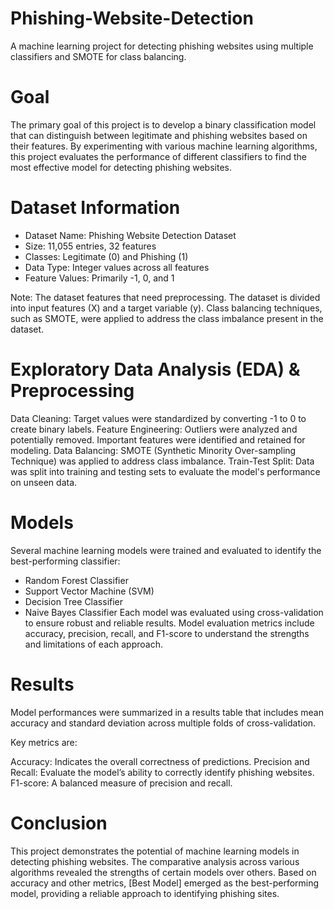 # Phishing-Website-Detection
A machine learning project for detecting phishing websites using multiple classifiers and SMOTE for class balancing.

# Goal
The primary goal of this project is to develop a binary classification model that can distinguish between legitimate and phishing websites based on their features. By experimenting with various machine learning algorithms, this project evaluates the performance of different classifiers to find the most effective model for detecting phishing websites.

# Dataset Information
* Dataset Name: Phishing Website Detection Dataset
* Size: 11,055 entries, 32 features
* Classes: Legitimate (0) and Phishing (1)
* Data Type: Integer values across all features
* Feature Values: Primarily -1, 0, and 1
  
Note: The dataset features that need preprocessing.
The dataset is divided into input features (X) and a target variable (y). Class balancing techniques, such as SMOTE, were applied to address the class imbalance present in the dataset.

# Exploratory Data Analysis (EDA) & Preprocessing
Data Cleaning:
Target values were standardized by converting -1 to 0 to create binary labels.
Feature Engineering:
Outliers were analyzed and potentially removed.
Important features were identified and retained for modeling.
Data Balancing:
SMOTE (Synthetic Minority Over-sampling Technique) was applied to address class imbalance.
Train-Test Split:
Data was split into training and testing sets to evaluate the model's performance on unseen data.

# Models
Several machine learning models were trained and evaluated to identify the best-performing classifier:

* Random Forest Classifier
* Support Vector Machine (SVM)
* Decision Tree Classifier
* Naive Bayes Classifier
Each model was evaluated using cross-validation to ensure robust and reliable results. Model evaluation metrics include accuracy, precision, recall, and F1-score to understand the strengths and limitations of each approach.

# Results
Model performances were summarized in a results table that includes mean accuracy and standard deviation across multiple folds of cross-validation.

Key metrics are:

Accuracy: Indicates the overall correctness of predictions.
Precision and Recall: Evaluate the model’s ability to correctly identify phishing websites.
F1-score: A balanced measure of precision and recall.

# Conclusion
This project demonstrates the potential of machine learning models in detecting phishing websites. The comparative analysis across various algorithms revealed the strengths of certain models over others. Based on accuracy and other metrics, [Best Model] emerged as the best-performing model, providing a reliable approach to identifying phishing sites.
